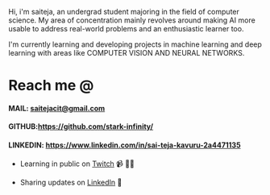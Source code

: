 Hi, i'm saiteja, an undergrad student majoring in the field of computer science. My area of concentration mainly revolves around making AI more usable to address real-world problems and an enthusiastic learner too.

I'm currently learning and developing projects in machine learning and deep learning with areas like COMPUTER VISION AND NEURAL NETWORKS.

# Reach me @
 
#### MAIL: saitejacit@gmail.com
#### GITHUB:https://github.com/stark-infinity/
#### LINKEDIN: https://www.linkedin.com/in/sai-teja-kavuru-2a4471135

<a href="https://github.com/stark-infinity"></a>


- Learning in public on <a href="https://www.twitch.tv/saitejak">Twitch</a> 📹 ✍🏾

- Sharing updates on <a href="https://www.linkedin.com/in/sai-teja-kavuru-2a4471135">LinkedIn</a> 💼
